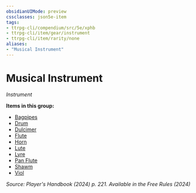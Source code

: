 ```yaml
---
obsidianUIMode: preview
cssclasses: json5e-item
tags:
- ttrpg-cli/compendium/src/5e/xphb
- ttrpg-cli/item/gear/instrument
- ttrpg-cli/item/rarity/none
aliases: 
- "Musical Instrument"
---
```

# Musical Instrument
*Instrument*  



**Items in this group:**

- [Bagpipes](3-Mechanics/CLI/items/bagpipes-xphb.md)
- [Drum](3-Mechanics/CLI/items/drum-xphb.md)
- [Dulcimer](3-Mechanics/CLI/items/dulcimer-xphb.md)
- [Flute](3-Mechanics/CLI/items/flute-xphb.md)
- [Horn](3-Mechanics/CLI/items/horn-xphb.md)
- [Lute](3-Mechanics/CLI/items/lute-xphb.md)
- [Lyre](3-Mechanics/CLI/items/lyre-xphb.md)
- [Pan Flute](3-Mechanics/CLI/items/pan-flute-xphb.md)
- [Shawm](3-Mechanics/CLI/items/shawm-xphb.md)
- [Viol](3-Mechanics/CLI/items/viol-xphb.md)

*Source: Player's Handbook (2024) p. 221. Available in the Free Rules (2024)*